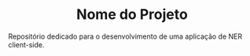 <h1 align="center">Nome do Projeto</h1>
Repositório dedicado para o desenvolvimento de uma aplicação de NER client-side.
